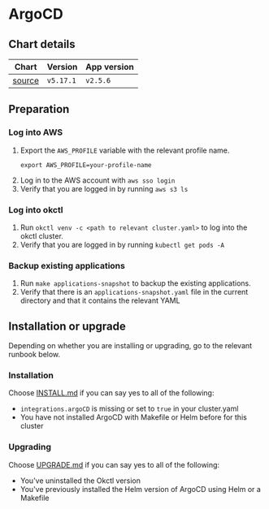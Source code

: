 # ArgoCD

## Chart details

| Chart                                                               | Version    | App version |
| ---------------------------------------------------------------     | --------   | ----------- |
| [source](https://artifacthub.io/packages/helm/argo/argo-cd)         | `v5.17.1`  | `v2.5.6`    |

## Preparation

### Log into AWS

1. Export the `AWS_PROFILE` variable with the relevant profile name.
    ```shell
    export AWS_PROFILE=your-profile-name
    ```
2. Log in to the AWS account with `aws sso login`
3. Verify that you are logged in by running `aws s3 ls`

### Log into okctl

1. Run `okctl venv -c <path to relevant cluster.yaml>` to log into the okctl cluster.
2. Verify that you are logged in by running `kubectl get pods -A`

### Backup existing applications

1. Run `make applications-snapshot` to backup the existing applications.
2. Verify that there is an `applications-snapshot.yaml` file in the current directory and that it contains the relevant YAML

## Installation or upgrade

Depending on whether you are installing or upgrading, go to the relevant runbook below.

### Installation

Choose [INSTALL.md](./INSTALL.md) if you can say yes to all of the following:
- `integrations.argoCD` is missing or set to `true` in your cluster.yaml
- You have not installed ArgoCD with Makefile or Helm before for this cluster

### Upgrading

Choose [UPGRADE.md](./UPGRADE.md) if you can say yes to all of the following:
- You've uninstalled the Okctl version 
- You've previously installed the Helm version of ArgoCD using Helm or a Makefile

